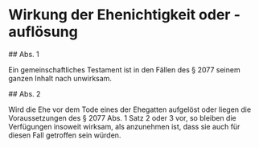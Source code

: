 # Wirkung der Ehenichtigkeit oder -auflösung



\#\# Abs. 1

 Ein gemeinschaftliches Testament ist in den Fällen des § 2077 seinem ganzen Inhalt nach unwirksam.

\#\# Abs. 2

 Wird die Ehe vor dem Tode eines der Ehegatten aufgelöst oder liegen die Voraussetzungen des § 2077 Abs. 1 Satz 2 oder 3 vor, so bleiben die Verfügungen insoweit wirksam, als anzunehmen ist, dass sie auch für diesen Fall getroffen sein würden. 

